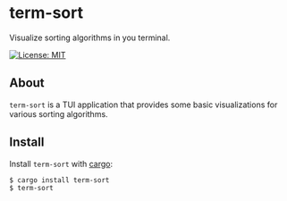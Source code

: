 # term-sort
Visualize sorting algorithms in you terminal.

[![License: MIT](https://img.shields.io/badge/License-MIT-yellow.svg)](https://opensource.org/licenses/MIT)
## About
`term-sort` is a TUI application that provides some basic visualizations for various sorting algorithms. 

## Install
Install `term-sort` with [cargo](https://github.com/rust-lang/cargo):

```
$ cargo install term-sort
$ term-sort 
```
